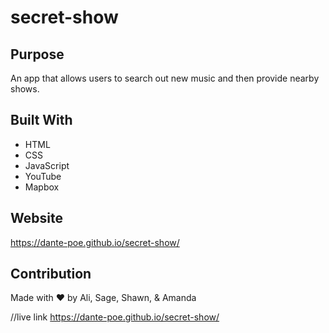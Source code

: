 # secret-show

## Purpose
An app that allows users to search out new music and then provide nearby shows. 

## Built With
* HTML
* CSS
* JavaScript
* YouTube
* Mapbox

## Website
https://dante-poe.github.io/secret-show/

## Contribution
Made with ❤️ by Ali, Sage, Shawn, & Amanda

//live link
https://dante-poe.github.io/secret-show/
